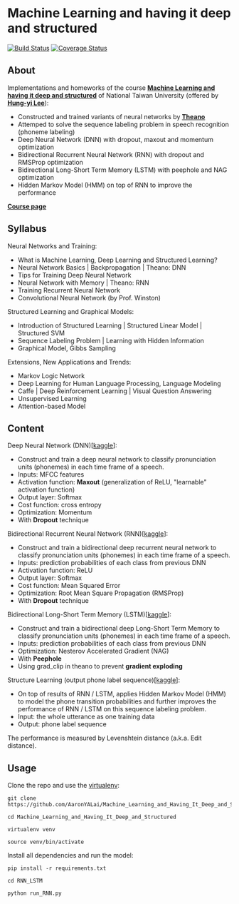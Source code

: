 Machine Learning and having it deep and structured
========

[![Build Status](https://travis-ci.org/AaronYALai/Machine_Learning_and_Having_It_Deep_and_Structured.svg?branch=master)](https://travis-ci.org/AaronYALai/Machine_Learning_and_Having_It_Deep_and_Structured)
[![Coverage Status](https://coveralls.io/repos/github/AaronYALai/Machine_Learning_and_Having_It_Deep_and_Structured/badge.svg?branch=master)](https://coveralls.io/github/AaronYALai/Machine_Learning_and_Having_It_Deep_and_Structured?branch=master)

About
--------

Implementations and homeworks of the course [**Machine Learning and having it deep and structured**](http://nol.ntu.edu.tw/nol/coursesearch/print_table.php?course_id=942%20U0590&class=&dpt_code=9210&ser_no=51785&semester=104-1&lang=EN) of National Taiwan University (offered by [**Hung-yi Lee**](http://speech.ee.ntu.edu.tw/~tlkagk/index.html)):

- Constructed and trained variants of neural networks by [**Theano**](http://deeplearning.net/software/theano/)
- Attemped to solve the sequence labeling problem in speech recognition (phoneme labeling)
- Deep Neural Network (DNN) with dropout, maxout and momentum optimization
- Bidirectional Recurrent Neural Network (RNN) with dropout and RMSProp optimization
- Bidirectional Long-Short Term Memory (LSTM) with peephole and NAG optimization
- Hidden Markov Model (HMM) on top of RNN to improve the performance

[**Course page**](http://speech.ee.ntu.edu.tw/~tlkagk/courses_MLSD15_2.html)

Syllabus
--------

Neural Networks and Training:
- What is Machine Learning, Deep Learning and Structured Learning?
- Neural Network Basics | Backpropagation | Theano: DNN
- Tips for Training Deep Neural Network
- Neural Network with Memory | Theano: RNN
- Training Recurrent Neural Network
- Convolutional Neural Network (by Prof. Winston)

Structured Learning and Graphical Models:
- Introduction of Structured Learning | Structured Linear Model | Structured SVM
- Sequence Labeling Problem | Learning with Hidden Information
- Graphical Model, Gibbs Sampling

Extensions, New Applications and Trends:
- Markov Logic Network
- Deep Learning for Human Language Processing, Language Modeling
- Caffe | Deep Reinforcement Learning | Visual Question Answering
- Unsupervised Learning
- Attention-based Model

Content
--------

Deep Neural Network (DNN)[[kaggle](https://inclass.kaggle.com/c/mlds-hw14)]:
- Construct and train a deep neural network to classify pronunciation units (phonemes) in each time frame of a speech.
- Inputs: MFCC features
- Activation function: **Maxout** (generalization of ReLU, "learnable" activation function) 
- Output layer: Softmax
- Cost function: cross entropy
- Optimization: Momentum
- With **Dropout** technique

Bidirectional Recurrent Neural Network (RNN)[[kaggle](https://inclass.kaggle.com/c/104-1-mlds-hw2)]:
- Construct and train a bidirectional deep recurrent neural network to classify pronunciation units (phonemes) in each time frame of a speech.
- Inputs: prediction probabilities of each class from previous DNN
- Activation function: ReLU
- Output layer: Softmax
- Cost function: Mean Squared Error
- Optimization: Root Mean Square Propagation (RMSProp)
- With **Dropout** technique

Bidirectional Long-Short Term Memory (LSTM)[[kaggle](https://inclass.kaggle.com/c/104-1-mlds-hw2)]:
- Construct and train a bidirectional deep Long-Short Term Memory to classify pronunciation units (phonemes) in each time frame of a speech.
- Inputs: prediction probabilities of each class from previous DNN
- Optimization: Nesterov Accelerated Gradient (NAG)
- With **Peephole**
- Using grad_clip in theano to prevent **gradient exploding**

Structure Learning (output phone label sequence)[[kaggle](https://inclass.kaggle.com/c/104-1-mlds-hw3)]:
- On top of results of RNN / LSTM, applies Hidden Markov Model (HMM) to model the phone transition probabilities and further improves the performance of RNN / LSTM on this sequence labeling problem.
- Input: the whole utterance as one training data
- Output: phone label sequence

The performance is measured by Levenshtein distance (a.k.a. Edit distance).

Usage
--------
Clone the repo and use the [virtualenv](http://www.virtualenv.org/):

    git clone https://github.com/AaronYALai/Machine_Learning_and_Having_It_Deep_and_Structured

    cd Machine_Learning_and_Having_It_Deep_and_Structured

    virtualenv venv

    source venv/bin/activate

Install all dependencies and run the model:

    pip install -r requirements.txt

    cd RNN_LSTM

    python run_RNN.py
